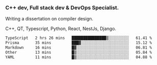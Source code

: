<h3>C++ dev, Full stack dev & DevOps Specialist.</h3>
<p>Writing a dissertation on compiler design. <p>
<p>C++, QT, Typescript, Python, React, NestJs, Django.</p>

<!--START_SECTION:waka-->

```txt
TypeScript   2 hrs 26 mins   ███████████████▒░░░░░░░░░   61.41 %
Prisma       35 mins         ███▓░░░░░░░░░░░░░░░░░░░░░   15.12 %
Markdown     16 mins         █▓░░░░░░░░░░░░░░░░░░░░░░░   06.81 %
Other        13 mins         █▒░░░░░░░░░░░░░░░░░░░░░░░   05.84 %
YAML         11 mins         █▒░░░░░░░░░░░░░░░░░░░░░░░   04.88 %
```

<!--END_SECTION:waka-->
